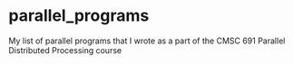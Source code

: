 # parallel_programs
My list of parallel programs that I wrote as a part of the CMSC 691 Parallel Distributed Processing course
